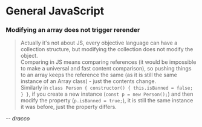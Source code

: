 # General JavaScript

### Modifying an array does not trigger rerender

> Actually it's not about JS, every objective language can have a collection structure, but modifying the collection does not modify the object.  
> Comparing in JS means comparing references (it would be impossible to make a universal and fast content comparison), so pushing things to an array keeps the reference the same (as it is still the same instance of an Array class) -  just the contents change.  
> Similarly in `class Person { constructor() { this.isBanned = false; } }`, if you create a new instance (`const p = new Person();`) and then modify the property (`p.isBanned = true;`), it is still the same instance it was before, just the property differs.  

-- <cite>dracco</cite>
